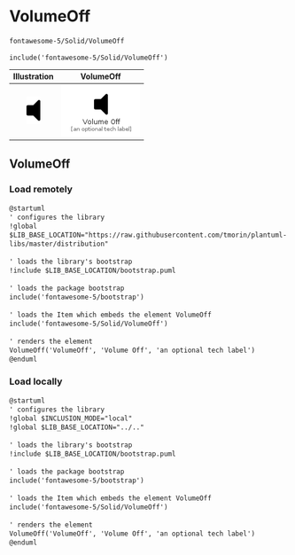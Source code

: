 # VolumeOff


```text
fontawesome-5/Solid/VolumeOff
```

```text
include('fontawesome-5/Solid/VolumeOff')
```



| Illustration | VolumeOff |
| :---: | :---: |
| ![illustration for Illustration](../../fontawesome-5/Solid/VolumeOff.png) | ![illustration for VolumeOff](../../fontawesome-5/Solid/VolumeOff.Local.png) |




## VolumeOff

### Load remotely
```plantuml
@startuml
' configures the library
!global $LIB_BASE_LOCATION="https://raw.githubusercontent.com/tmorin/plantuml-libs/master/distribution"

' loads the library's bootstrap
!include $LIB_BASE_LOCATION/bootstrap.puml

' loads the package bootstrap
include('fontawesome-5/bootstrap')

' loads the Item which embeds the element VolumeOff
include('fontawesome-5/Solid/VolumeOff')

' renders the element
VolumeOff('VolumeOff', 'Volume Off', 'an optional tech label')
@enduml
```

### Load locally
```plantuml
@startuml
' configures the library
!global $INCLUSION_MODE="local"
!global $LIB_BASE_LOCATION="../.."

' loads the library's bootstrap
!include $LIB_BASE_LOCATION/bootstrap.puml

' loads the package bootstrap
include('fontawesome-5/bootstrap')

' loads the Item which embeds the element VolumeOff
include('fontawesome-5/Solid/VolumeOff')

' renders the element
VolumeOff('VolumeOff', 'Volume Off', 'an optional tech label')
@enduml
```

